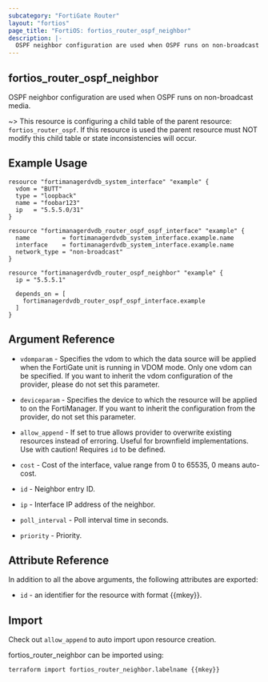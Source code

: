 ```yaml
---
subcategory: "FortiGate Router"
layout: "fortios"
page_title: "FortiOS: fortios_router_ospf_neighbor"
description: |-
  OSPF neighbor configuration are used when OSPF runs on non-broadcast media.
---
```


## fortios_router_ospf_neighbor
OSPF neighbor configuration are used when OSPF runs on non-broadcast media.

~> This resource is configuring a child table of the parent resource: `fortios_router_ospf`. If this resource is used the parent resource must NOT modify this child table or state inconsistencies will occur.


## Example Usage

```hcl
resource "fortimanagerdvdb_system_interface" "example" {
  vdom = "BUTT"
  type = "loopback"
  name = "foobar123"
  ip   = "5.5.5.0/31"
}

resource "fortimanagerdvdb_router_ospf_ospf_interface" "example" {
  name         = fortimanagerdvdb_system_interface.example.name
  interface    = fortimanagerdvdb_system_interface.example.name
  network_type = "non-broadcast"
}

resource "fortimanagerdvdb_router_ospf_neighbor" "example" {
  ip = "5.5.5.1"

  depends_on = [
    fortimanagerdvdb_router_ospf_ospf_interface.example
  ]
}
```

## Argument Reference
* `vdomparam` - Specifies the vdom to which the data source will be applied when the FortiGate unit is running in VDOM mode. Only one vdom can be specified. If you want to inherit the vdom configuration of the provider, please do not set this parameter.
* `deviceparam` - Specifies the device to which the resource will be applied to on the FortiManager. If you want to inherit the configuration from the provider, do not set this parameter.
* `allow_append` - If set to true allows provider to overwrite existing resources instead of erroring. Useful for brownfield implementations. Use with caution! Requires `id` to be defined.

* `cost` - Cost of the interface, value range from 0 to 65535, 0 means auto-cost.
* `id` - Neighbor entry ID.
* `ip` - Interface IP address of the neighbor.
* `poll_interval` - Poll interval time in seconds.
* `priority` - Priority.

## Attribute Reference

In addition to all the above arguments, the following attributes are exported:
* `id` - an identifier for the resource with format {{mkey}}.

## Import

Check out `allow_append` to auto import upon resource creation.

fortios_router_neighbor can be imported using:
```sh
terraform import fortios_router_neighbor.labelname {{mkey}}
```
